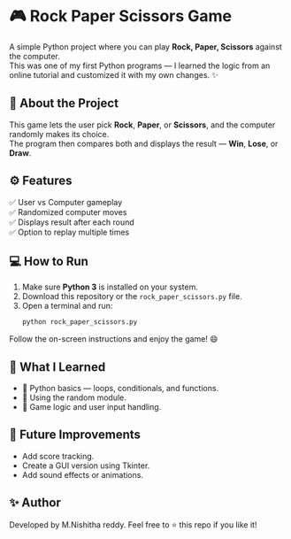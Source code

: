 # 🎮 Rock Paper Scissors Game
A simple Python project where you can play **Rock, Paper, Scissors** against the computer.  
This was one of my first Python programs — I learned the logic from an online tutorial and customized it with my own changes. ✨

## 🧠 About the Project
This game lets the user pick **Rock**, **Paper**, or **Scissors**, and the computer randomly makes its choice.  
The program then compares both and displays the result — **Win**, **Lose**, or **Draw**.

## ⚙️ Features
✅ User vs Computer gameplay  
✅ Randomized computer moves  
✅ Displays result after each round  
✅ Option to replay multiple times  

## 💻 How to Run
1. Make sure **Python 3** is installed on your system.  
2. Download this repository or the `rock_paper_scissors.py` file.  
3. Open a terminal and run:
   ```bash
   python rock_paper_scissors.py
Follow the on-screen instructions and enjoy the game! 😄

## 🧩 What I Learned
- 📘 Python basics — loops, conditionals, and functions.
- 🎲 Using the random module.
- 🧠 Game logic and user input handling.

## 🚀 Future Improvements
- Add score tracking.
- Create a GUI version using Tkinter.
- Add sound effects or animations.

## ✨ Author
Developed by M.Nishitha reddy.
Feel free to ⭐ this repo if you like it!
